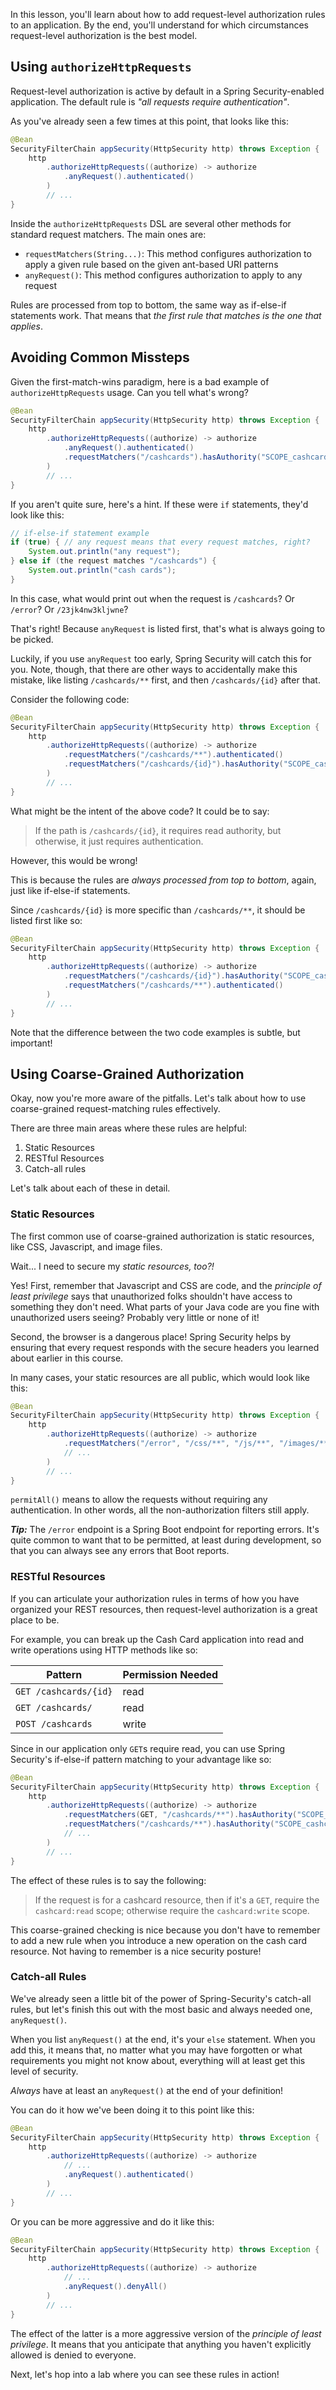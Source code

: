 In this lesson, you'll learn about how to add request-level authorization rules to an application. By the end, you'll understand for which circumstances request-level authorization is the best model.

## Using `authorizeHttpRequests`

Request-level authorization is active by default in a Spring Security-enabled application. The default rule is _"all requests require authentication"_.

As you've already seen a few times at this point, that looks like this:

```java
@Bean
SecurityFilterChain appSecurity(HttpSecurity http) throws Exception {
    http
        .authorizeHttpRequests((authorize) -> authorize
            .anyRequest().authenticated()
        )
        // ...
}
```

Inside the `authorizeHttpRequests` DSL are several other methods for standard request matchers. The main ones are:

- `requestMatchers(String...)`: This method configures authorization to apply a given rule based on the given ant-based URI patterns
- `anyRequest()`: This method configures authorization to apply to any request

Rules are processed from top to bottom, the same way as if-else-if statements work. That means that _the first rule that matches is the one that applies_.

## Avoiding Common Missteps

Given the first-match-wins paradigm, here is a bad example of `authorizeHttpRequests` usage. Can you tell what's wrong?

```java
@Bean
SecurityFilterChain appSecurity(HttpSecurity http) throws Exception {
    http
        .authorizeHttpRequests((authorize) -> authorize
            .anyRequest().authenticated()
            .requestMatchers("/cashcards").hasAuthority("SCOPE_cashcard:read")
        )
        // ...
}
```

If you aren't quite sure, here's a hint. If these were `if` statements, they'd look like this:

```java
// if-else-if statement example
if (true) { // any request means that every request matches, right?
    System.out.println("any request");
} else if (the request matches "/cashcards") {
    System.out.println("cash cards");
}
```

In this case, what would print out when the request is `/cashcards`? Or `/error`? Or `/23jk4nw3kljwne`?

That's right! Because `anyRequest` is listed first, that's what is always going to be picked.

Luckily, if you use `anyRequest` too early, Spring Security will catch this for you. Note, though, that there are other ways to accidentally make this mistake, like listing `/cashcards/**` first, and then `/cashcards/{id}` after that.

Consider the following code:

```java
@Bean
SecurityFilterChain appSecurity(HttpSecurity http) throws Exception {
    http
        .authorizeHttpRequests((authorize) -> authorize
            .requestMatchers("/cashcards/**").authenticated()
            .requestMatchers("/cashcards/{id}").hasAuthority("SCOPE_cashcard:read")
        )
        // ...
}
```

What might be the intent of the above code? It could be to say:

> If the path is `/cashcards/{id}`, it requires read authority, but otherwise, it just requires authentication.

However, this would be wrong!

This is because the rules are _always processed from top to bottom_, again, just like if-else-if statements.

Since `/cashcards/{id}` is more specific than `/cashcards/**`, it should be listed first like so:

```java
@Bean
SecurityFilterChain appSecurity(HttpSecurity http) throws Exception {
    http
        .authorizeHttpRequests((authorize) -> authorize
            .requestMatchers("/cashcards/{id}").hasAuthority("SCOPE_cashcard:read")
            .requestMatchers("/cashcards/**").authenticated()
        )
        // ...
}
```

Note that the difference between the two code examples is subtle, but important!

## Using Coarse-Grained Authorization

Okay, now you're more aware of the pitfalls. Let's talk about how to use coarse-grained request-matching rules effectively.

There are three main areas where these rules are helpful:

1. Static Resources
2. RESTful Resources
3. Catch-all rules

Let's talk about each of these in detail.

### Static Resources

The first common use of coarse-grained authorization is static resources, like CSS, Javascript, and image files.

Wait... I need to secure my _static resources, too?!_

Yes! First, remember that Javascript and CSS are code, and the _principle of least privilege_ says that unauthorized folks shouldn't have access to something they don't need. What parts of your Java code are you fine with unauthorized users seeing? Probably very little or none of it!

Second, the browser is a dangerous place! Spring Security helps by ensuring that every request responds with the secure headers you learned about earlier in this course.

In many cases, your static resources are all public, which would look like this:

```java
@Bean
SecurityFilterChain appSecurity(HttpSecurity http) throws Exception {
    http
        .authorizeHttpRequests((authorize) -> authorize
            .requestMatchers("/error", "/css/**", "/js/**", "/images/**").permitAll()
            // ...
        )
        // ...
}
```

`permitAll()` means to allow the requests without requiring any authentication. In other words, all the non-authorization filters still apply.

**_Tip:_** The `/error` endpoint is a Spring Boot endpoint for reporting errors. It's quite common to want that to be permitted, at least during development, so that you can always see any errors that Boot reports.

### RESTful Resources

If you can articulate your authorization rules in terms of how you have organized your REST resources, then request-level authorization is a great place to be.

For example, you can break up the Cash Card application into read and write operations using HTTP methods like so:

| Pattern               | Permission Needed |
| --------------------- | ----------------- |
| `GET /cashcards/{id}` | read              |
| `GET /cashcards/`     | read              |
| `POST /cashcards`     | write             |

Since in our application only `GET`s require read, you can use Spring Security's if-else-if pattern matching to your advantage like so:

```java
@Bean
SecurityFilterChain appSecurity(HttpSecurity http) throws Exception {
    http
        .authorizeHttpRequests((authorize) -> authorize
            .requestMatchers(GET, "/cashcards/**").hasAuthority("SCOPE_cashcard:read")
            .requestMatchers("/cashcards/**").hasAuthority("SCOPE_cashcard:write")
            // ...
        )
        // ...
}
```

The effect of these rules is to say the following:

> If the request is for a cashcard resource, then if it's a `GET`, require the `cashcard:read` scope; otherwise require the `cashcard:write` scope.

This coarse-grained checking is nice because you don't have to remember to add a new rule when you introduce a new operation on the cash card resource. Not having to remember is a nice security posture!

### Catch-all Rules

We've already seen a little bit of the power of Spring-Security's catch-all rules, but let's finish this out with the most basic and always needed one, `anyRequest()`.

When you list `anyRequest()` at the end, it's your `else` statement. When you add this, it means that, no matter what you may have forgotten or what requirements you might not know about, everything will at least get this level of security.

_Always_ have at least an `anyRequest()` at the end of your definition!

You can do it how we've been doing it to this point like this:

```java
@Bean
SecurityFilterChain appSecurity(HttpSecurity http) throws Exception {
    http
        .authorizeHttpRequests((authorize) -> authorize
            // ...
            .anyRequest().authenticated()
        )
        // ...
}
```

Or you can be more aggressive and do it like this:

```java
@Bean
SecurityFilterChain appSecurity(HttpSecurity http) throws Exception {
    http
        .authorizeHttpRequests((authorize) -> authorize
            // ...
            .anyRequest().denyAll()
        )
        // ...
}
```

The effect of the latter is a more aggressive version of the _principle of least privilege_. It means that you anticipate that anything you haven't explicitly allowed is denied to everyone.

Next, let's hop into a lab where you can see these rules in action!

